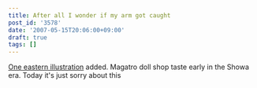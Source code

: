 ```yaml
---
title: After all I wonder if my arm got caught
post_id: '3578'
date: '2007-05-15T20:06:00+09:00'
draft: true
tags: []
---
```


[One eastern illustration](/3577) added. Magatro doll shop taste early in the Showa era. Today it's just sorry about this
